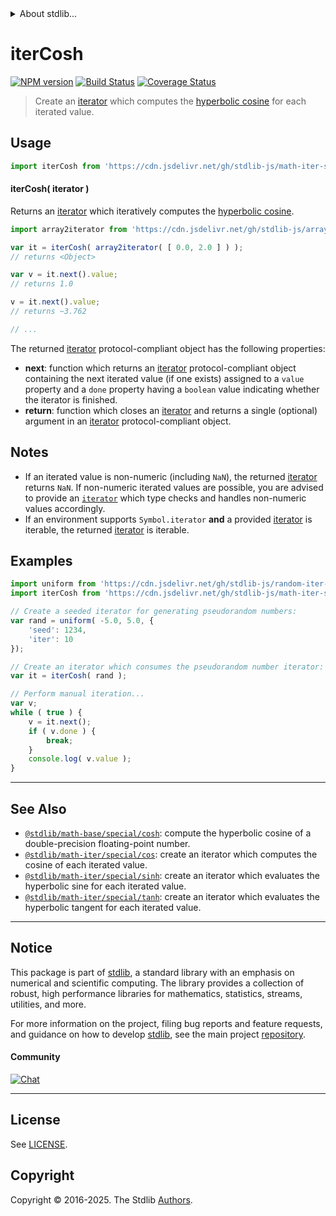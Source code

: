 <!--

@license Apache-2.0

Copyright (c) 2020 The Stdlib Authors.

Licensed under the Apache License, Version 2.0 (the "License");
you may not use this file except in compliance with the License.
You may obtain a copy of the License at

   http://www.apache.org/licenses/LICENSE-2.0

Unless required by applicable law or agreed to in writing, software
distributed under the License is distributed on an "AS IS" BASIS,
WITHOUT WARRANTIES OR CONDITIONS OF ANY KIND, either express or implied.
See the License for the specific language governing permissions and
limitations under the License.

-->


<details>
  <summary>
    About stdlib...
  </summary>
  <p>We believe in a future in which the web is a preferred environment for numerical computation. To help realize this future, we've built stdlib. stdlib is a standard library, with an emphasis on numerical and scientific computation, written in JavaScript (and C) for execution in browsers and in Node.js.</p>
  <p>The library is fully decomposable, being architected in such a way that you can swap out and mix and match APIs and functionality to cater to your exact preferences and use cases.</p>
  <p>When you use stdlib, you can be absolutely certain that you are using the most thorough, rigorous, well-written, studied, documented, tested, measured, and high-quality code out there.</p>
  <p>To join us in bringing numerical computing to the web, get started by checking us out on <a href="https://github.com/stdlib-js/stdlib">GitHub</a>, and please consider <a href="https://opencollective.com/stdlib">financially supporting stdlib</a>. We greatly appreciate your continued support!</p>
</details>

# iterCosh

[![NPM version][npm-image]][npm-url] [![Build Status][test-image]][test-url] [![Coverage Status][coverage-image]][coverage-url] <!-- [![dependencies][dependencies-image]][dependencies-url] -->

> Create an [iterator][mdn-iterator-protocol] which computes the [hyperbolic cosine][@stdlib/math/base/special/cosh] for each iterated value.

<!-- Section to include introductory text. Make sure to keep an empty line after the intro `section` element and another before the `/section` close. -->

<section class="intro">

</section>

<!-- /.intro -->

<!-- Package usage documentation. -->



<section class="usage">

## Usage

```javascript
import iterCosh from 'https://cdn.jsdelivr.net/gh/stdlib-js/math-iter-special-cosh@deno/mod.js';
```

#### iterCosh( iterator )

Returns an [iterator][mdn-iterator-protocol] which iteratively computes the [hyperbolic cosine][@stdlib/math/base/special/cosh].

```javascript
import array2iterator from 'https://cdn.jsdelivr.net/gh/stdlib-js/array-to-iterator@deno/mod.js';

var it = iterCosh( array2iterator( [ 0.0, 2.0 ] ) );
// returns <Object>

var v = it.next().value;
// returns 1.0

v = it.next().value;
// returns ~3.762

// ...
```

The returned [iterator][mdn-iterator-protocol] protocol-compliant object has the following properties:

-   **next**: function which returns an [iterator][mdn-iterator-protocol] protocol-compliant object containing the next iterated value (if one exists) assigned to a `value` property and a `done` property having a `boolean` value indicating whether the iterator is finished.
-   **return**: function which closes an [iterator][mdn-iterator-protocol] and returns a single (optional) argument in an [iterator][mdn-iterator-protocol] protocol-compliant object.

</section>

<!-- /.usage -->

<!-- Package usage notes. Make sure to keep an empty line after the `section` element and another before the `/section` close. -->

<section class="notes">

## Notes

-   If an iterated value is non-numeric (including `NaN`), the returned [iterator][mdn-iterator-protocol] returns `NaN`. If non-numeric iterated values are possible, you are advised to provide an [`iterator`][mdn-iterator-protocol] which type checks and handles non-numeric values accordingly.
-   If an environment supports `Symbol.iterator` **and** a provided [iterator][mdn-iterator-protocol] is iterable, the returned [iterator][mdn-iterator-protocol] is iterable.

</section>

<!-- /.notes -->

<!-- Package usage examples. -->

<section class="examples">

## Examples

<!-- eslint no-undef: "error" -->

```javascript
import uniform from 'https://cdn.jsdelivr.net/gh/stdlib-js/random-iter-uniform@deno/mod.js';
import iterCosh from 'https://cdn.jsdelivr.net/gh/stdlib-js/math-iter-special-cosh@deno/mod.js';

// Create a seeded iterator for generating pseudorandom numbers:
var rand = uniform( -5.0, 5.0, {
    'seed': 1234,
    'iter': 10
});

// Create an iterator which consumes the pseudorandom number iterator:
var it = iterCosh( rand );

// Perform manual iteration...
var v;
while ( true ) {
    v = it.next();
    if ( v.done ) {
        break;
    }
    console.log( v.value );
}
```

</section>

<!-- /.examples -->

<!-- Section to include cited references. If references are included, add a horizontal rule *before* the section. Make sure to keep an empty line after the `section` element and another before the `/section` close. -->

<section class="references">

</section>

<!-- /.references -->

<!-- Section for related `stdlib` packages. Do not manually edit this section, as it is automatically populated. -->

<section class="related">

* * *

## See Also

-   <span class="package-name">[`@stdlib/math-base/special/cosh`][@stdlib/math/base/special/cosh]</span><span class="delimiter">: </span><span class="description">compute the hyperbolic cosine of a double-precision floating-point number.</span>
-   <span class="package-name">[`@stdlib/math-iter/special/cos`][@stdlib/math/iter/special/cos]</span><span class="delimiter">: </span><span class="description">create an iterator which computes the cosine of each iterated value.</span>
-   <span class="package-name">[`@stdlib/math-iter/special/sinh`][@stdlib/math/iter/special/sinh]</span><span class="delimiter">: </span><span class="description">create an iterator which evaluates the hyperbolic sine for each iterated value.</span>
-   <span class="package-name">[`@stdlib/math-iter/special/tanh`][@stdlib/math/iter/special/tanh]</span><span class="delimiter">: </span><span class="description">create an iterator which evaluates the hyperbolic tangent for each iterated value.</span>

</section>

<!-- /.related -->

<!-- Section for all links. Make sure to keep an empty line after the `section` element and another before the `/section` close. -->


<section class="main-repo" >

* * *

## Notice

This package is part of [stdlib][stdlib], a standard library with an emphasis on numerical and scientific computing. The library provides a collection of robust, high performance libraries for mathematics, statistics, streams, utilities, and more.

For more information on the project, filing bug reports and feature requests, and guidance on how to develop [stdlib][stdlib], see the main project [repository][stdlib].

#### Community

[![Chat][chat-image]][chat-url]

---

## License

See [LICENSE][stdlib-license].


## Copyright

Copyright &copy; 2016-2025. The Stdlib [Authors][stdlib-authors].

</section>

<!-- /.stdlib -->

<!-- Section for all links. Make sure to keep an empty line after the `section` element and another before the `/section` close. -->

<section class="links">

[npm-image]: http://img.shields.io/npm/v/@stdlib/math-iter-special-cosh.svg
[npm-url]: https://npmjs.org/package/@stdlib/math-iter-special-cosh

[test-image]: https://github.com/stdlib-js/math-iter-special-cosh/actions/workflows/test.yml/badge.svg?branch=main
[test-url]: https://github.com/stdlib-js/math-iter-special-cosh/actions/workflows/test.yml?query=branch:main

[coverage-image]: https://img.shields.io/codecov/c/github/stdlib-js/math-iter-special-cosh/main.svg
[coverage-url]: https://codecov.io/github/stdlib-js/math-iter-special-cosh?branch=main

<!--

[dependencies-image]: https://img.shields.io/david/stdlib-js/math-iter-special-cosh.svg
[dependencies-url]: https://david-dm.org/stdlib-js/math-iter-special-cosh/main

-->

[chat-image]: https://img.shields.io/gitter/room/stdlib-js/stdlib.svg
[chat-url]: https://app.gitter.im/#/room/#stdlib-js_stdlib:gitter.im

[stdlib]: https://github.com/stdlib-js/stdlib

[stdlib-authors]: https://github.com/stdlib-js/stdlib/graphs/contributors

[umd]: https://github.com/umdjs/umd
[es-module]: https://developer.mozilla.org/en-US/docs/Web/JavaScript/Guide/Modules

[deno-url]: https://github.com/stdlib-js/math-iter-special-cosh/tree/deno
[deno-readme]: https://github.com/stdlib-js/math-iter-special-cosh/blob/deno/README.md
[umd-url]: https://github.com/stdlib-js/math-iter-special-cosh/tree/umd
[umd-readme]: https://github.com/stdlib-js/math-iter-special-cosh/blob/umd/README.md
[esm-url]: https://github.com/stdlib-js/math-iter-special-cosh/tree/esm
[esm-readme]: https://github.com/stdlib-js/math-iter-special-cosh/blob/esm/README.md
[branches-url]: https://github.com/stdlib-js/math-iter-special-cosh/blob/main/branches.md

[stdlib-license]: https://raw.githubusercontent.com/stdlib-js/math-iter-special-cosh/main/LICENSE

[mdn-iterator-protocol]: https://developer.mozilla.org/en-US/docs/Web/JavaScript/Reference/Iteration_protocols#The_iterator_protocol

<!-- <related-links> -->

[@stdlib/math/base/special/cosh]: https://github.com/stdlib-js/math-base-special-cosh/tree/deno

[@stdlib/math/iter/special/cos]: https://github.com/stdlib-js/math-iter-special-cos/tree/deno

[@stdlib/math/iter/special/sinh]: https://github.com/stdlib-js/math-iter-special-sinh/tree/deno

[@stdlib/math/iter/special/tanh]: https://github.com/stdlib-js/math-iter-special-tanh/tree/deno

<!-- </related-links> -->

</section>

<!-- /.links -->

